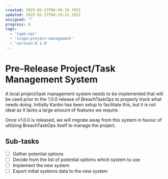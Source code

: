 ```yaml
---
created: 2025-02-23T08:56:10.705Z
updated: 2025-02-27T04:19:22.191Z
assigned: ""
progress: 0
tags:
  - 'type:ops'
  - 'scope:project-management'
  - 'version:0.1.0'
---
```


# Pre-Release Project/Task Management System

A local project/task management system needs to be implemented that will be used prior to the 1.0.0 release of BreachTaskOps to properly track what needs doing. Initially Kanbn has been setup to facilitate this, but it is not ideal as it lacks a large amount of features we require.

Once v1.0.0 is released, we will migrate away from this system in favour of utilizing BreachTaskOps itself to manage the project.

## Sub-tasks

- [ ] Gather potential options
- [ ] Decide from the list of potential options which system to use
- [ ] Implement the new system
- [ ] Export initial systems data to the new system

